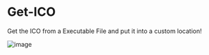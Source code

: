 # Get-ICO
Get the ICO from a Executable File and put it into a custom location!

![image](https://github.com/user-attachments/assets/6357487d-9c26-4da5-b1cf-148e08248546)
